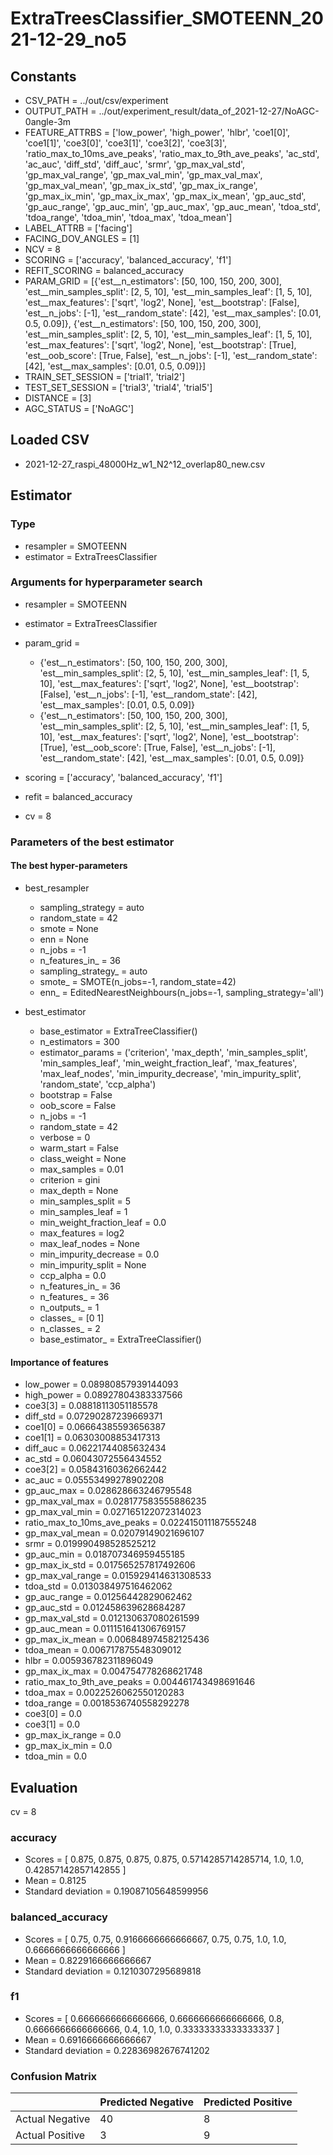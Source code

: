# ExtraTreesClassifier_SMOTEENN_2021-12-29_no5
## Constants
- CSV_PATH = ../out/csv/experiment
- OUTPUT_PATH = ../out/experiment_result/data_of_2021-12-27/NoAGC-0angle-3m
- FEATURE_ATTRBS = ['low_power', 'high_power', 'hlbr', 'coe1[0]', 'coe1[1]', 'coe3[0]', 'coe3[1]', 'coe3[2]', 'coe3[3]', 'ratio_max_to_10ms_ave_peaks', 'ratio_max_to_9th_ave_peaks', 'ac_std', 'ac_auc', 'diff_std', 'diff_auc', 'srmr', 'gp_max_val_std', 'gp_max_val_range', 'gp_max_val_min', 'gp_max_val_max', 'gp_max_val_mean', 'gp_max_ix_std', 'gp_max_ix_range', 'gp_max_ix_min', 'gp_max_ix_max', 'gp_max_ix_mean', 'gp_auc_std', 'gp_auc_range', 'gp_auc_min', 'gp_auc_max', 'gp_auc_mean', 'tdoa_std', 'tdoa_range', 'tdoa_min', 'tdoa_max', 'tdoa_mean']
- LABEL_ATTRB = ['facing']
- FACING_DOV_ANGLES = [1]
- NCV = 8
- SCORING = ['accuracy', 'balanced_accuracy', 'f1']
- REFIT_SCORING = balanced_accuracy
- PARAM_GRID = [{'est__n_estimators': [50, 100, 150, 200, 300], 'est__min_samples_split': [2, 5, 10], 'est__min_samples_leaf': [1, 5, 10], 'est__max_features': ['sqrt', 'log2', None], 'est__bootstrap': [False], 'est__n_jobs': [-1], 'est__random_state': [42], 'est__max_samples': [0.01, 0.5, 0.09]}, {'est__n_estimators': [50, 100, 150, 200, 300], 'est__min_samples_split': [2, 5, 10], 'est__min_samples_leaf': [1, 5, 10], 'est__max_features': ['sqrt', 'log2', None], 'est__bootstrap': [True], 'est__oob_score': [True, False], 'est__n_jobs': [-1], 'est__random_state': [42], 'est__max_samples': [0.01, 0.5, 0.09]}]
- TRAIN_SET_SESSION = ['trial1', 'trial2']
- TEST_SET_SESSION = ['trial3', 'trial4', 'trial5']
- DISTANCE = [3]
- AGC_STATUS = ['NoAGC']

## Loaded CSV
- 2021-12-27_raspi_48000Hz_w1_N2^12_overlap80_new.csv

## Estimator
### Type
- resampler = SMOTEENN
- estimator = ExtraTreesClassifier

### Arguments for hyperparameter search
- resampler = SMOTEENN
- estimator = ExtraTreesClassifier
- param_grid = 
	- {'est__n_estimators': [50, 100, 150, 200, 300], 'est__min_samples_split': [2, 5, 10], 'est__min_samples_leaf': [1, 5, 10], 'est__max_features': ['sqrt', 'log2', None], 'est__bootstrap': [False], 'est__n_jobs': [-1], 'est__random_state': [42], 'est__max_samples': [0.01, 0.5, 0.09]}
	- {'est__n_estimators': [50, 100, 150, 200, 300], 'est__min_samples_split': [2, 5, 10], 'est__min_samples_leaf': [1, 5, 10], 'est__max_features': ['sqrt', 'log2', None], 'est__bootstrap': [True], 'est__oob_score': [True, False], 'est__n_jobs': [-1], 'est__random_state': [42], 'est__max_samples': [0.01, 0.5, 0.09]}

- scoring = ['accuracy', 'balanced_accuracy', 'f1']
- refit = balanced_accuracy
- cv = 8

### Parameters of the best estimator
#### The best hyper-parameters
- best_resampler
	- sampling_strategy = auto
	- random_state = 42
	- smote = None
	- enn = None
	- n_jobs = -1
	- n_features_in_ = 36
	- sampling_strategy_ = auto
	- smote_ = SMOTE(n_jobs=-1, random_state=42)
	- enn_ = EditedNearestNeighbours(n_jobs=-1, sampling_strategy='all')

- best_estimator
	- base_estimator = ExtraTreeClassifier()
	- n_estimators = 300
	- estimator_params = ('criterion', 'max_depth', 'min_samples_split', 'min_samples_leaf', 'min_weight_fraction_leaf', 'max_features', 'max_leaf_nodes', 'min_impurity_decrease', 'min_impurity_split', 'random_state', 'ccp_alpha')
	- bootstrap = False
	- oob_score = False
	- n_jobs = -1
	- random_state = 42
	- verbose = 0
	- warm_start = False
	- class_weight = None
	- max_samples = 0.01
	- criterion = gini
	- max_depth = None
	- min_samples_split = 5
	- min_samples_leaf = 1
	- min_weight_fraction_leaf = 0.0
	- max_features = log2
	- max_leaf_nodes = None
	- min_impurity_decrease = 0.0
	- min_impurity_split = None
	- ccp_alpha = 0.0
	- n_features_in_ = 36
	- n_features_ = 36
	- n_outputs_ = 1
	- classes_ = [0 1]
	- n_classes_ = 2
	- base_estimator_ = ExtraTreeClassifier()

#### Importance of features
- low_power = 0.08980857939144093
- high_power = 0.08927804383337566
- coe3[3] = 0.08818113051185578
- diff_std = 0.07290287239669371
- coe1[0] = 0.06664385593656387
- coe1[1] = 0.06303008853417313
- diff_auc = 0.06221744085632434
- ac_std = 0.06043072556434552
- coe3[2] = 0.05843160362662442
- ac_auc = 0.05553499278902208
- gp_auc_max = 0.028628663246795548
- gp_max_val_max = 0.028177583555886235
- gp_max_val_min = 0.027165122072314023
- ratio_max_to_10ms_ave_peaks = 0.022415011187555248
- gp_max_val_mean = 0.02079149021696107
- srmr = 0.019990498528525212
- gp_auc_min = 0.018707346959455185
- gp_max_ix_std = 0.017565257817492606
- gp_max_val_range = 0.015929414631308533
- tdoa_std = 0.013038497516462062
- gp_auc_range = 0.01256442829062462
- gp_auc_std = 0.012458639628684287
- gp_max_val_std = 0.012130637080261599
- gp_auc_mean = 0.011151641306769157
- gp_max_ix_mean = 0.006848974582125436
- tdoa_mean = 0.006717875548309012
- hlbr = 0.005936782311896049
- gp_max_ix_max = 0.004754778268621748
- ratio_max_to_9th_ave_peaks = 0.004461743498691646
- tdoa_max = 0.0022526062550120283
- tdoa_range = 0.0018536740558292278
- coe3[0] = 0.0
- coe3[1] = 0.0
- gp_max_ix_range = 0.0
- gp_max_ix_min = 0.0
- tdoa_min = 0.0

## Evaluation
cv = 8
### accuracy
- Scores = [ 0.875, 0.875, 0.875, 0.875, 0.5714285714285714, 1.0, 1.0, 0.42857142857142855 ]
- Mean = 0.8125
- Standard deviation = 0.19087105648599956

### balanced_accuracy
- Scores = [ 0.75, 0.75, 0.9166666666666667, 0.75, 0.75, 1.0, 1.0, 0.6666666666666666 ]
- Mean = 0.8229166666666667
- Standard deviation = 0.1210307295689818

### f1
- Scores = [ 0.6666666666666666, 0.6666666666666666, 0.8, 0.6666666666666666, 0.4, 1.0, 1.0, 0.33333333333333337 ]
- Mean = 0.6916666666666667
- Standard deviation = 0.22836982676741202

### Confusion Matrix
|  | Predicted Negative | Predicted Positive |
| --- | --- | --- |
| Actual Negative | 40 | 8 |
| Actual Positive | 3 | 9 |

      